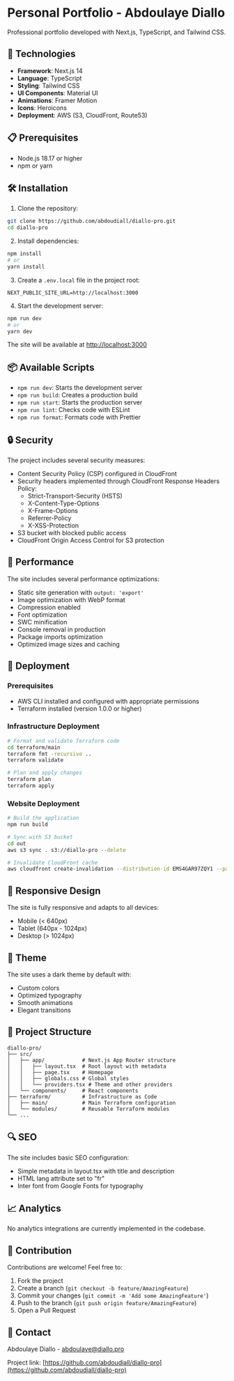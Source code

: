 # Personal Portfolio - Abdoulaye Diallo

Professional portfolio developed with Next.js, TypeScript, and Tailwind CSS.

## 🚀 Technologies

- **Framework**: Next.js 14
- **Language**: TypeScript
- **Styling**: Tailwind CSS
- **UI Components**: Material UI
- **Animations**: Framer Motion
- **Icons**: Heroicons
- **Deployment**: AWS (S3, CloudFront, Route53)

## 📋 Prerequisites

- Node.js 18.17 or higher
- npm or yarn

## 🛠 Installation

1. Clone the repository:
```bash
git clone https://github.com/abdoudiall/diallo-pro.git
cd diallo-pro
```

2. Install dependencies:
```bash
npm install
# or
yarn install
```

3. Create a `.env.local` file in the project root:
```env
NEXT_PUBLIC_SITE_URL=http://localhost:3000
```

4. Start the development server:
```bash
npm run dev
# or
yarn dev
```

The site will be available at [http://localhost:3000](http://localhost:3000)

## 📦 Available Scripts

- `npm run dev`: Starts the development server
- `npm run build`: Creates a production build
- `npm run start`: Starts the production server
- `npm run lint`: Checks code with ESLint
- `npm run format`: Formats code with Prettier

## 🔒 Security

The project includes several security measures:
- Content Security Policy (CSP) configured in CloudFront
- Security headers implemented through CloudFront Response Headers Policy:
  - Strict-Transport-Security (HSTS)
  - X-Content-Type-Options
  - X-Frame-Options
  - Referrer-Policy
  - X-XSS-Protection
- S3 bucket with blocked public access
- CloudFront Origin Access Control for S3 protection

## 🚀 Performance

The site includes several performance optimizations:
- Static site generation with `output: 'export'`
- Image optimization with WebP format
- Compression enabled
- Font optimization
- SWC minification
- Console removal in production
- Package imports optimization
- Optimized image sizes and caching

## 🚢 Deployment

### Prerequisites

- AWS CLI installed and configured with appropriate permissions
- Terraform installed (version 1.0.0 or higher)

### Infrastructure Deployment

```bash
# Format and validate Terraform code
cd terraform/main
terraform fmt -recursive ..
terraform validate

# Plan and apply changes
terraform plan
terraform apply
```

### Website Deployment

```bash
# Build the application
npm run build

# Sync with S3 bucket
cd out
aws s3 sync . s3://diallo-pro --delete

# Invalidate CloudFront cache
aws cloudfront create-invalidation --distribution-id EMS4GAR97ZQY1 --paths "/*"
```

## 📱 Responsive Design

The site is fully responsive and adapts to all devices:
- Mobile (< 640px)
- Tablet (640px - 1024px)
- Desktop (> 1024px)

## 🎨 Theme

The site uses a dark theme by default with:
- Custom colors
- Optimized typography
- Smooth animations
- Elegant transitions

## 📄 Project Structure

```
diallo-pro/
├── src/
│   ├── app/            # Next.js App Router structure
│   │   ├── layout.tsx  # Root layout with metadata
│   │   ├── page.tsx    # Homepage
│   │   ├── globals.css # Global styles
│   │   └── providers.tsx # Theme and other providers
│   └── components/     # React components
├── terraform/          # Infrastructure as Code
│   ├── main/           # Main Terraform configuration
│   └── modules/        # Reusable Terraform modules
└── ...
```

## 🔍 SEO

The site includes basic SEO configuration:
- Simple metadata in layout.tsx with title and description
- HTML lang attribute set to "fr"
- Inter font from Google Fonts for typography

## 📈 Analytics

No analytics integrations are currently implemented in the codebase.

## 🤝 Contribution

Contributions are welcome! Feel free to:
1. Fork the project
2. Create a branch (`git checkout -b feature/AmazingFeature`)
3. Commit your changes (`git commit -m 'Add some AmazingFeature'`)
4. Push to the branch (`git push origin feature/AmazingFeature`)
5. Open a Pull Request

## 👤 Contact

Abdoulaye Diallo - abdoulaye@diallo.pro

Project link: [https://github.com/abdoudiall/diallo-pro](https://github.com/abdoudiall/diallo-pro)
